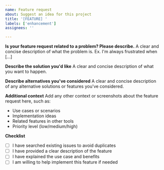 ```yaml
---
name: Feature request
about: Suggest an idea for this project
title: '[FEATURE] '
labels: ['enhancement']
assignees: ''

---
```


**Is your feature request related to a problem? Please describe.**
A clear and concise description of what the problem is. Ex. I'm always frustrated when [...]

**Describe the solution you'd like**
A clear and concise description of what you want to happen.

**Describe alternatives you've considered**
A clear and concise description of any alternative solutions or features you've considered.

**Additional context**
Add any other context or screenshots about the feature request here, such as:
- Use cases or scenarios
- Implementation ideas
- Related features in other tools
- Priority level (low/medium/high)

**Checklist**
- [ ] I have searched existing issues to avoid duplicates
- [ ] I have provided a clear description of the feature
- [ ] I have explained the use case and benefits
- [ ] I am willing to help implement this feature if needed 